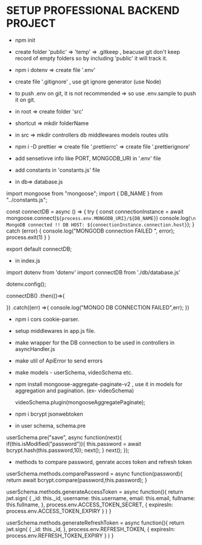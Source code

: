 # SETUP PROFESSIONAL BACKEND PROJECT

- npm init
- create folder 'public' => 'temp' => .gitkeep , 
beacuse git don't keep record of empty folders so by including 'public' it will track it.

- npm i dotenv => create file  '.env'
- create file '.gitignore'  , use git ignore generator (use Node)
- to push .env on git, it is not recommended => so use .env.sample to push it on git.

- in root => create folder 'src'
- shortcut => mkdir folderName 

- in src => mkdir controllers db middlewares models routes utils
- npm i -D prettier => create file '.prettierrc' => create file '.prettierignore'

- add sensetivve info like PORT, MONGODB_URI in '.env' file
- add constants in  'constants.js' file

- in db=> database.js

import mongoose from "mongoose";
import { DB_NAME } from "../constants.js";

const connectDB = async () => {
    try {
        const connectionInstance = await mongoose.connect(`${process.env.MONGODB_URI}/${DB_NAME}`)
        console.log(`\n MongoDB connected !! DB HOST: ${connectionInstance.connection.host}`);
    } catch (error) {
        console.log("MONGODB connection FAILED ", error);
        process.exit(1)
    }
}


export default connectDB;


- in index.js

import dotenv from 'dotenv'
import connectDB from './db/database.js'

dotenv.config();

connectDB()
.then(()=>{
    
})
.catch((err) =>{
    console.log("MONGO DB CONNECTION FAILED",err);
})




- npm i cors cookie-parser.

- setup middlewares in app.js file.

- make wrapper for the DB connection to be used in controllers in asyncHandler.js

- make util of ApiError to send errors

- make models - userSchema, videoSchema etc.

- npm install mongoose-aggregate-paginate-v2 , use it in models for aggregation and pagination. (ex- videoSchema)

    videoSchema.plugin(mongooseAggregatePaginate);


- npm i bcrypt jsonwebtoken 

- in user schema, schema.pre

userSchema.pre("save", async function(next){
    if(this.isModified("password")){
        this.password = await bcrypt.hash(this.password,10);
        next();
    }
    next();
});


- methods to compare password, genrate acces token and refresh token


userSchema.methods.comparePassword = async function(password){
    return await bcrypt.compare(password,this.password);
}

userSchema.methods.generateAccessToken = async function(){
    return jwt.sign(
        {
            _id: this._id,
            username: this.username,
            email: this.email,
            fullname: this.fullname,
        },
        process.env.ACCESS_TOKEN_SECRET,
        {
            expiresIn: process.env.ACCESS_TOKEN_EXPIRY
        }
)
}


userSchema.methods.generateRefreshToken = async function(){
    return jwt.sign(
        {
            _id: this._id,
        },
        process.env.REFRESH_TOKEN,
        {
            expiresIn: process.env.REFRESH_TOKEN_EXPIRY
        }
)
}





